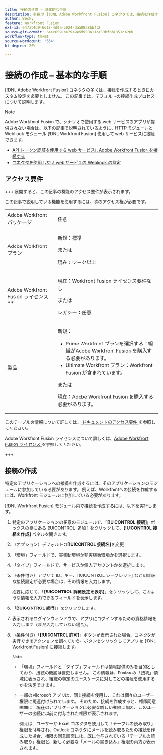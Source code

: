 ```yaml
---
title: 接続の作成 – 基本的な手順
description: 多数の [!DNL Adobe Workfront Fusion] コネクタでは、接続を作成するときにカスタム設定は必要ありません。この記事では、デフォルトの接続作成プロセスについて説明します。
author: Becky
feature: Workfront Fusion
exl-id: e47ab4d9-6612-4d9a-a024-da508a8bbfb2
source-git-commit: 6aec65919e79a9e9d950a11de53bfbb1051ca20b
workflow-type: tm+mt
source-wordcount: '534'
ht-degree: 26%

---
```


# 接続の作成 – 基本的な手順

[!DNL Adobe Workfront Fusion] コネクタの多くは、接続を作成するときにカスタム設定を必要としません。 この記事では、デフォルトの接続作成プロセスについて説明します。

>[!NOTE]
>
>
>Adobe Workfront Fusion で、シナリオで使用する web サービスのアプリが提供されない場合は、以下の記事で説明されているように、HTTP モジュールと Webhook モジュール [!DNL Workfront Fusion] 使用して web サービスに接続できます。
>
>* [API トークン認証を使用する web サービスにAdobe Workfront Fusion を接続する ](/help/workfront-fusion/create-scenarios/connect-to-apps/connect-wf-web-service-uses-api-token-auth.md)
>* [ コネクタを使用しない web サービスの Webhook の設定 ](/help/workfront-fusion/create-scenarios/add-modules/receive-a-webhook-from-a-web-service.md)

## アクセス要件

+++ 展開すると、この記事の機能のアクセス要件が表示されます。

この記事で説明している機能を使用するには、次のアクセス権が必要です。

<table style="table-layout:auto">
 <col> 
 <col> 
 <tbody> 
  <tr> 
   <td role="rowheader">Adobe Workfront パッケージ 
   <td> <p>任意</p> </td> 
  </tr> 
  <tr data-mc-conditions=""> 
   <td role="rowheader">Adobe Workfront プラン</td> 
   <td> <p>新規：標準</p><p>または</p><p>現在：ワーク以上</p> </td> 
  </tr> 
  <tr> 
   <td role="rowheader">Adobe Workfront Fusion ライセンス**</td> 
   <td>
   <p>現在：Workfront Fusion ライセンス要件なし</p>
   <p>または</p>
   <p>レガシー：任意 </p>
   </td> 
  </tr> 
  <tr> 
   <td role="rowheader">製品</td> 
   <td>
   <p>新規：</p> <ul><li>Prime Workfront プランを選択する：組織がAdobe Workfront Fusion を購入する必要があります。</li><li>Ultimate Workfront プラン：Workfront Fusion が含まれています。</li></ul>
   <p>または</p>
   <p>現在：Adobe Workfront Fusion を購入する必要があります。</p>
   </td> 
  </tr>
 </tbody> 
</table>

このテーブルの情報について詳しくは、[ ドキュメントのアクセス要件 ](/help/workfront-fusion/references/licenses-and-roles/access-level-requirements-in-documentation.md) を参照してください。

Adobe Workfront Fusion ライセンスについて詳しくは、[Adobe Workfront Fusion ライセンス ](/help/workfront-fusion/set-up-and-manage-workfront-fusion/licensing-operations-overview/license-automation-vs-integration.md) を参照してください。

+++

## 接続の作成

特定のアプリケーションへの接続を作成するには、そのアプリケーションのモジュールに参加している必要があります。 例えば、Workfrontへの接続を作成するには、Workfront モジュールに参加している必要があります。

[!DNL Workfront Fusion] モジュール内で接続を作成するには、以下を実行します。

1. 特定のアプリケーションの任意のモジュールで、「**[!UICONTROL 接続]**」ボックスの横にある [!UICONTROL &#x200B; 追加 &#x200B;] をクリックして、**[!UICONTROL 接続を作成]** パネルを開きます。
1. （オプション）デフォルトの&#x200B;**[!UICONTROL 接続名]**&#x200B;を変更
1. 「環境」フィールドで、実稼動環境か非実稼動環境かを選択します。
1. 「タイプ」フィールドで、サービスか個人アカウントかを選択します。
1. （条件付き）アプリで ID、キー、[!UICONTROL シークレット] などの詳細な接続設定が必要な場合は、その情報を入力します。

   必要に応じて、「**[!UICONTROL 詳細設定を表示]**」をクリックして、このような情報を入力できるフィールドを表示します。

1. 「**[!UICONTROL 続行]**」をクリックします。
1. 表示されるログインウィンドウで、アプリにログインするための資格情報を入力します（まだ入力していない場合）。
1. （条件付き）「**[!UICONTROL 許可]**」ボタンが表示された場合、コネクタが実行できるアクションを調べてから、ボタンをクリックしてアプリを [!DNL Workfront Fusion] に接続します。

   >[!NOTE]
   >
   >* 「環境」フィールドと「タイプ」フィールドは情報提供のみを目的としており、接続の機能は変更しません。 この情報は、Fusion の「接続」領域に表示され、組織の特定のユースケースに対してどの接続を使用するかを決定できます。
   >* 一部のMicrosoft アプリは、同じ接続を使用し、これは個々のユーザー権限に関連付けられています。 そのため、接続を作成すると、権限同意画面に、現在のアプリケーションに必要な新しい権限に加え、このユーザーの接続に以前に付与された権限が表示されます。
   >
   >   例えば、ユーザーが Excel コネクタを使用して「テーブルの読み取り」権限を付与され、Outlook コネクタにメールを読み取るための接続を作成した場合、権限の同意画面には、既に付与されている「テーブルの読み取り」権限と、新しく必要な「メールの書き込み」権限の両方が表示されます。
